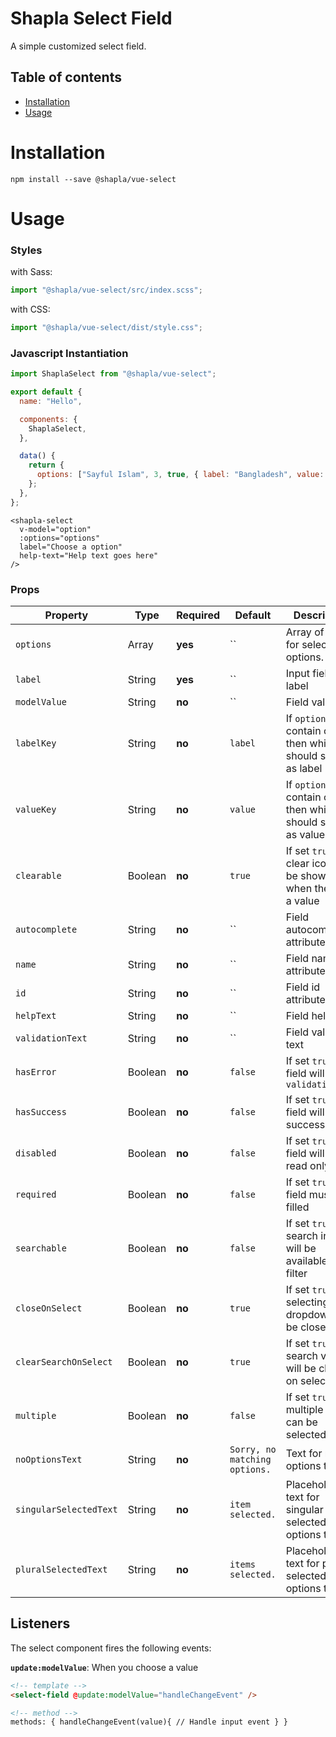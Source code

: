 # Shapla Select Field

A simple customized select field.

## Table of contents

- [Installation](#installation)
- [Usage](#usage)

# Installation

```
npm install --save @shapla/vue-select
```

# Usage

### Styles

with Sass:

```js
import "@shapla/vue-select/src/index.scss";
```

with CSS:

```js
import "@shapla/vue-select/dist/style.css";
```

### Javascript Instantiation

```js
import ShaplaSelect from "@shapla/vue-select";

export default {
  name: "Hello",

  components: {
    ShaplaSelect,
  },

  data() {
    return {
      options: ["Sayful Islam", 3, true, { label: "Bangladesh", value: "BD" }],
    };
  },
};
```

```vue
<shapla-select
  v-model="option"
  :options="options"
  label="Choose a option"
  help-text="Help text goes here"
/>
```

### Props

| Property               | Type    | Required | Default                       | Description                                                      |
| ---------------------- | ------- | -------- | ----------------------------- | ---------------------------------------------------------------- |
| `options`              | Array   | **yes**  | ``                            | Array of value for select options.                               |
| `label`                | String  | **yes**  | ``                            | Input field label                                                |
| `modelValue`           | String  | **no**   | ``                            | Field value                                                      |
| `labelKey`             | String  | **no**   | `label`                       | If `options` contain object, then which key should show as label |
| `valueKey`             | String  | **no**   | `value`                       | If `options` contain object, then which key should show as value |
| `clearable`            | Boolean | **no**   | `true`                        | If set `true`, clear icon will be shown when there is a value    |
| `autocomplete`         | String  | **no**   | ``                            | Field autocomplete attribute                                     |
| `name`                 | String  | **no**   | ``                            | Field name attribute                                             |
| `id`                   | String  | **no**   | ``                            | Field id attribute                                               |
| `helpText`             | String  | **no**   | ``                            | Field help text                                                  |
| `validationText`       | String  | **no**   | ``                            | Field validation text                                            |
| `hasError`             | Boolean | **no**   | `false`                       | If set `true`, field will show `validationText`                  |
| `hasSuccess`           | Boolean | **no**   | `false`                       | If set `true`, field will show success status                    |
| `disabled`             | Boolean | **no**   | `false`                       | If set `true`, field will be read only                           |
| `required`             | Boolean | **no**   | `false`                       | If set `true`, field must be filled                              |
| `searchable`           | Boolean | **no**   | `false`                       | If set `true`, a search input will be available to filter        |
| `closeOnSelect`        | Boolean | **no**   | `true`                        | If set `true`, on selecting value dropdown will be closed        |
| `clearSearchOnSelect`  | Boolean | **no**   | `true`                        | If set `true`, search value will be cleared on select            |
| `multiple`             | Boolean | **no**   | `false`                       | If set `true`, multiple value can be selected                    |
| `noOptionsText`        | String  | **no**   | `Sorry, no matching options.` | Text for no options text                                         |
| `singularSelectedText` | String  | **no**   | `item selected.`              | Placeholder text for singular selected options text              |
| `pluralSelectedText`   | String  | **no**   | `items selected.`             | Placeholder text for plural selected options text                |

## Listeners

The select component fires the following events:

**`update:modelValue`**: When you choose a value

```html
<!-- template -->
<select-field @update:modelValue="handleChangeEvent" />

<!-- method -->
methods: { handleChangeEvent(value){ // Handle input event } }
```
